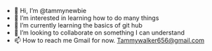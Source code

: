 - 👋 Hi, I’m @tammynewbie
- 👀 I’m interested in learning how to do many things 
- 🌱 I’m currently learning the basics of git hub
- 💞️ I’m looking to collaborate on something I can understand 
- 📫 How to reach me Gmail for now. Tammywalker656@gmail.com

<!---
tammynewbie/tammynewbie is a ✨ special ✨ repository because its `README.md` (this file) appears on your GitHub profile.
You can click the Preview link to take a look at your changes.
--->
